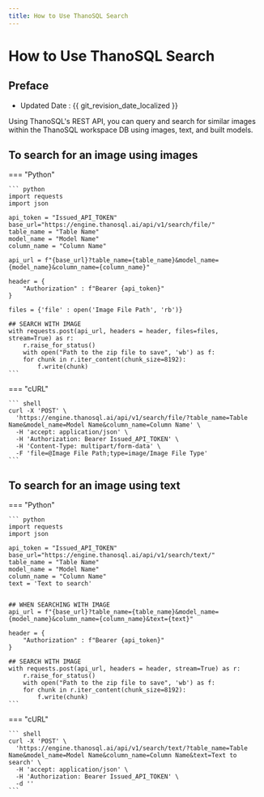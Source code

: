 ```yaml
---
title: How to Use ThanoSQL Search
---
```


# **How to Use ThanoSQL Search**

## Preface

- Updated Date : {{ git_revision_date_localized }}

Using ThanoSQL's REST API, you can query and search for similar images within the ThanoSQL workspace DB using images, text, and built models.

## **To search for an image using images**

=== "Python"

    ``` python
    import requests
    import json

    api_token = "Issued_API_TOKEN"
    base_url="https://engine.thanosql.ai/api/v1/search/file/"
    table_name = "Table Name"
    model_name = "Model Name"
    column_name = "Column Name"

    api_url = f"{base_url}?table_name={table_name}&model_name={model_name}&column_name={column_name}"

    header = {
        "Authorization" : f"Bearer {api_token}"
    }

    files = {'file' : open('Image File Path', 'rb')}

    ## SEARCH WITH IMAGE
    with requests.post(api_url, headers = header, files=files, stream=True) as r:
        r.raise_for_status()
        with open("Path to the zip file to save", 'wb') as f:
        for chunk in r.iter_content(chunk_size=8192):
            f.write(chunk)
    ```

=== "cURL"

    ``` shell
    curl -X 'POST' \
      'https://engine.thanosql.ai/api/v1/search/file/?table_name=Table Name&model_name=Model Name&column_name=Column Name' \
      -H 'accept: application/json' \
      -H 'Authorization: Bearer Issued_API_TOKEN' \
      -H 'Content-Type: multipart/form-data' \
      -F 'file=@Image File Path;type=image/Image File Type'
    ```

## **To search for an image using text**

=== "Python"

    ``` python
    import requests
    import json

    api_token = "Issued_API_TOKEN"
    base_url="https://engine.thanosql.ai/api/v1/search/text/"
    table_name = "Table Name"
    model_name = "Model Name"
    column_name = "Column Name"
    text = 'Text to search'


    ## WHEN SEARCHING WITH IMAGE
    api_url = f"{base_url}?table_name={table_name}&model_name={model_name}&column_name={column_name}&text={text}"

    header = {
        "Authorization" : f"Bearer {api_token}"
    }

    ## SEARCH WITH IMAGE
    with requests.post(api_url, headers = header, stream=True) as r:
        r.raise_for_status()
        with open("Path to the zip file to save", 'wb') as f:
        for chunk in r.iter_content(chunk_size=8192):
            f.write(chunk)
    ```

=== "cURL"

    ``` shell
    curl -X 'POST' \
      'https://engine.thanosql.ai/api/v1/search/text/?table_name=Table Name&model_name=Model Name&column_name=Column Name&text=Text to search' \
      -H 'accept: application/json' \
      -H 'Authorization: Bearer Issued_API_TOKEN' \
      -d ''
    ```
